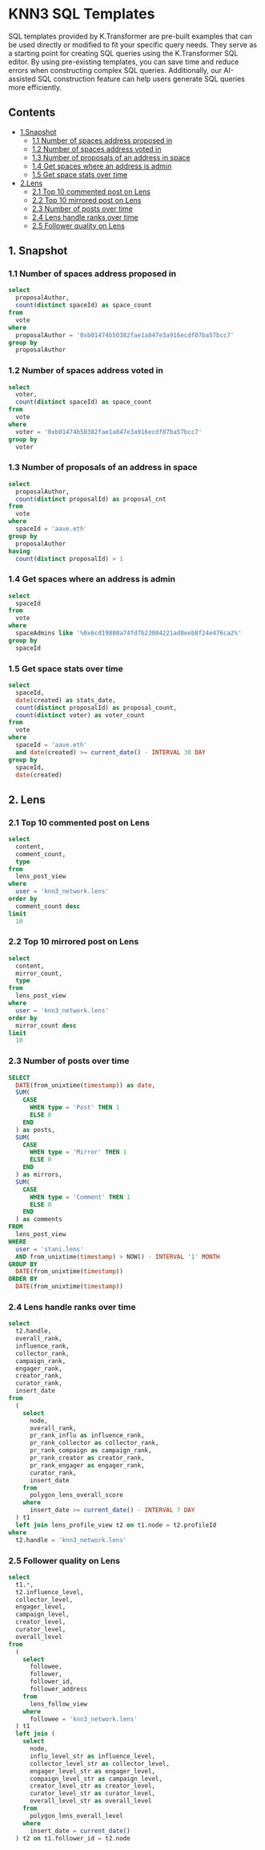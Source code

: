 # KNN3 SQL Templates
SQL templates provided by K.Transformer are pre-built examples that can be used directly or modified to fit your specific query needs. They serve as a starting point for creating SQL queries using the K.Transformer SQL editor. By using pre-existing templates, you can save time and reduce errors when constructing complex SQL queries. Additionally, our AI-assisted SQL construction feature can help users generate SQL queries more efficiently.
## Contents
  - [1.Snapshot](#1-snapshot)
    - [1.1 Number of spaces address proposed in](#11-number-of-spaces-address-proposed-in)
    - [1.2 Number of spaces address voted in](#12-number-of-spaces-address-voted-in)
    - [1.3 Number of proposals of an address in space](#13-number-of-proposals-of-an-address-in-space)
    - [1.4 Get spaces where an address is admin](#14-get-spaces-where-an-address-is-admin)
    - [1.5 Get space stats over time](#15-get-space-stats-over-time)
  - [2.Lens](#2-lens)
    - [2.1 Top 10 commented post on Lens](#21-top-10-commented-post-on-lens)
    - [2.2 Top 10 mirrored post on Lens](#22-top-10-mirrored-post-on-lens)
    - [2.3 Number of posts over time](#23-number-of-posts-over-time)
    - [2.4 Lens handle ranks over time](#24-lens-handle-ranks-over-time)
    - [2.5 Follower quality on Lens](#25-follower-quality-on-lens)

## 1. Snapshot
### 1.1 Number of spaces address proposed in
``` sql
select
  proposalAuthor,
  count(distinct spaceId) as space_count
from
  vote
where
  proposalAuthor = '0xb01474b50382fae1a847e3a916ecdf07ba57bcc7'
group by
  proposalAuthor 
```
### 1.2 Number of spaces address voted in
``` sql
select
  voter,
  count(distinct spaceId) as space_count
from
  vote
where
  voter = '0xb01474b50382fae1a847e3a916ecdf07ba57bcc7'
group by
  voter
```
### 1.3 Number of proposals of an address in space
``` sql
select
  proposalAuthor,
  count(distinct proposalId) as proposal_cnt
from
  vote
where
  spaceId = 'aave.eth'
group by
  proposalAuthor
having
  count(distinct proposalId) > 1
```
### 1.4 Get spaces where an address is admin
``` sql
select
  spaceId
from
  vote
where
  spaceAdmins like '%0x6cd19880a74fd7b23084221ad8eeb8f24e476ca2%'
group by
  spaceId
``` 
### 1.5 Get space stats over time
``` sql
select
  spaceId,
  date(created) as stats_date,
  count(distinct proposalId) as proposal_count,
  count(distinct voter) as voter_count
from
  vote
where
  spaceId = 'aave.eth'
  and date(created) >= current_date() - INTERVAL 30 DAY
group by
  spaceId,
  date(created)
```

## 2. Lens
### 2.1 Top 10 commented post on Lens
``` sql
select
  content,
  comment_count,
  type
from
  lens_post_view
where
  user = 'knn3_network.lens'
order by
  comment_count desc
limit
  10
```

### 2.2 Top 10 mirrored post on Lens
``` sql
select
  content,
  mirror_count,
  type
from
  lens_post_view
where
  user = 'knn3_network.lens'
order by
  mirror_count desc
limit
  10
```

### 2.3 Number of posts over time
``` sql
SELECT
  DATE(from_unixtime(timestamp)) as date,
  SUM(
    CASE
      WHEN type = 'Post' THEN 1
      ELSE 0
    END
  ) as posts,
  SUM(
    CASE
      WHEN type = 'Mirror' THEN 1
      ELSE 0
    END
  ) as mirrors,
  SUM(
    CASE
      WHEN type = 'Comment' THEN 1
      ELSE 0
    END
  ) as comments
FROM
  lens_post_view
WHERE
  user = 'stani.lens'
  AND from_unixtime(timestamp) > NOW() - INTERVAL '1' MONTH
GROUP BY
  DATE(from_unixtime(timestamp))
ORDER BY
  DATE(from_unixtime(timestamp))
```
### 2.4 Lens handle ranks over time
``` sql
select
  t2.handle,
  overall_rank,
  influence_rank,
  collector_rank,
  campaign_rank,
  engager_rank,
  creator_rank,
  curator_rank,
  insert_date
from
  (
    select
      node,
      overall_rank,
      pr_rank_influ as influence_rank,
      pr_rank_collector as collector_rank,
      pr_rank_compaign as campaign_rank,
      pr_rank_creator as creator_rank,
      pr_rank_engager as engager_rank,
      curator_rank,
      insert_date
    from
      polygon_lens_overall_score
    where
      insert_date >= current_date() - INTERVAL 7 DAY
  ) t1
  left join lens_profile_view t2 on t1.node = t2.profileId
where
  t2.handle = 'knn3_network.lens'
```

### 2.5 Follower quality on Lens
``` sql
select
  t1.*,
  t2.influence_level,
  collector_level,
  engager_level,
  campaign_level,
  creator_level,
  curator_level,
  overall_level
from
  (
    select
      followee,
      follower,
      follower_id,
      follower_address
    from
      lens_follow_view
    where
      followee = 'knn3_network.lens'
  ) t1
  left join (
    select
      node,
      influ_level_str as influence_level,
      collector_level_str as collector_level,
      engager_level_str as engager_level,
      compaign_level_str as campaign_level,
      creator_level_str as creator_level,
      curator_level_str as curator_level,
      overall_level_str as overall_level
    from
      polygon_lens_overall_level
    where
      insert_date = current_date()
  ) t2 on t1.follower_id = t2.node
```